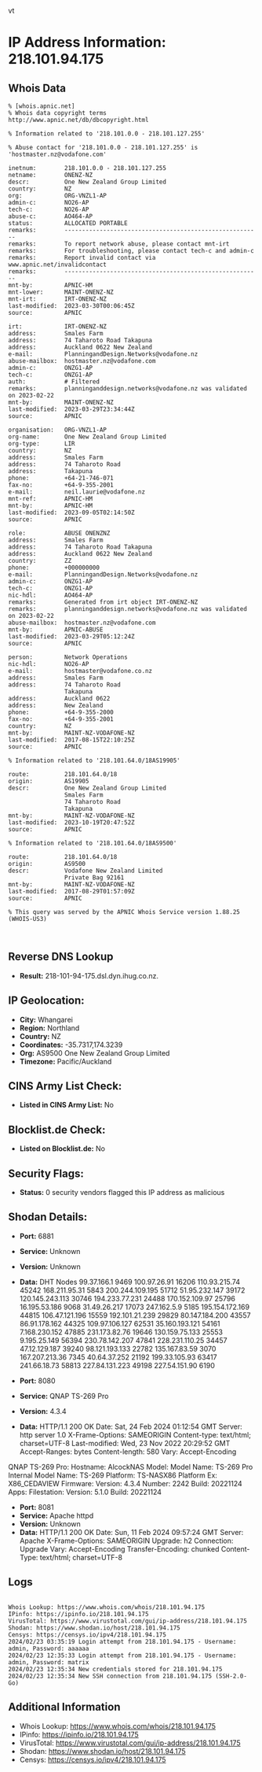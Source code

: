 vt
# IP Address Information: 218.101.94.175

## Whois Data
```
% [whois.apnic.net]
% Whois data copyright terms    http://www.apnic.net/db/dbcopyright.html

% Information related to '218.101.0.0 - 218.101.127.255'

% Abuse contact for '218.101.0.0 - 218.101.127.255' is 'hostmaster.nz@vodafone.com'

inetnum:        218.101.0.0 - 218.101.127.255
netname:        ONENZ-NZ
descr:          One New Zealand Group Limited
country:        NZ
org:            ORG-VNZL1-AP
admin-c:        NO26-AP
tech-c:         NO26-AP
abuse-c:        AO464-AP
status:         ALLOCATED PORTABLE
remarks:        --------------------------------------------------------
remarks:        To report network abuse, please contact mnt-irt
remarks:        For troubleshooting, please contact tech-c and admin-c
remarks:        Report invalid contact via www.apnic.net/invalidcontact
remarks:        --------------------------------------------------------
mnt-by:         APNIC-HM
mnt-lower:      MAINT-ONENZ-NZ
mnt-irt:        IRT-ONENZ-NZ
last-modified:  2023-03-30T00:06:45Z
source:         APNIC

irt:            IRT-ONENZ-NZ
address:        Smales Farm
address:        74 Taharoto Road Takapuna
address:        Auckland 0622 New Zealand
e-mail:         PlanningandDesign.Networks@vodafone.nz
abuse-mailbox:  hostmaster.nz@vodafone.com
admin-c:        ONZG1-AP
tech-c:         ONZG1-AP
auth:           # Filtered
remarks:        planninganddesign.networks@vodafone.nz was validated on 2023-02-22
mnt-by:         MAINT-ONENZ-NZ
last-modified:  2023-03-29T23:34:44Z
source:         APNIC

organisation:   ORG-VNZL1-AP
org-name:       One New Zealand Group Limited
org-type:       LIR
country:        NZ
address:        Smales Farm
address:        74 Taharoto Road
address:        Takapuna
phone:          +64-21-746-071
fax-no:         +64-9-355-2001
e-mail:         neil.laurie@vodafone.nz
mnt-ref:        APNIC-HM
mnt-by:         APNIC-HM
last-modified:  2023-09-05T02:14:50Z
source:         APNIC

role:           ABUSE ONENZNZ
address:        Smales Farm
address:        74 Taharoto Road Takapuna
address:        Auckland 0622 New Zealand
country:        ZZ
phone:          +000000000
e-mail:         PlanningandDesign.Networks@vodafone.nz
admin-c:        ONZG1-AP
tech-c:         ONZG1-AP
nic-hdl:        AO464-AP
remarks:        Generated from irt object IRT-ONENZ-NZ
remarks:        planninganddesign.networks@vodafone.nz was validated on 2023-02-22
abuse-mailbox:  hostmaster.nz@vodafone.com
mnt-by:         APNIC-ABUSE
last-modified:  2023-03-29T05:12:24Z
source:         APNIC

person:         Network Operations
nic-hdl:        NO26-AP
e-mail:         hostmaster@vodafone.co.nz
address:        Smales Farm
address:        74 Taharoto Road
                Takapuna
address:        Auckland 0622
address:        New Zealand
phone:          +64-9-355-2000
fax-no:         +64-9-355-2001
country:        NZ
mnt-by:         MAINT-NZ-VODAFONE-NZ
last-modified:  2017-08-15T22:10:25Z
source:         APNIC

% Information related to '218.101.64.0/18AS19905'

route:          218.101.64.0/18
origin:         AS19905
descr:          One New Zealand Group Limited
                Smales Farm
                74 Taharoto Road
                Takapuna
mnt-by:         MAINT-NZ-VODAFONE-NZ
last-modified:  2023-10-19T20:47:52Z
source:         APNIC

% Information related to '218.101.64.0/18AS9500'

route:          218.101.64.0/18
origin:         AS9500
descr:          Vodafone New Zealand Limited
                Private Bag 92161
mnt-by:         MAINT-NZ-VODAFONE-NZ
last-modified:  2017-08-29T01:57:09Z
source:         APNIC

% This query was served by the APNIC Whois Service version 1.88.25 (WHOIS-US3)



```
## Reverse DNS Lookup
- **Result:** 218-101-94-175.dsl.dyn.ihug.co.nz.

## IP Geolocation:
- **City:** Whangarei
- **Region:** Northland
- **Country:** NZ
- **Coordinates:** -35.7317,174.3239
- **Org:** AS9500 One New Zealand Group Limited
- **Timezone:** Pacific/Auckland

## CINS Army List Check:
- **Listed in CINS Army List:** 
No

## Blocklist.de Check:
- **Listed on Blocklist.de:** 
No

## Security Flags:
- **Status:** 0 security vendors flagged this IP address as malicious

## Shodan Details:
- **Port:** 6881
- **Service:** Unknown
- **Version:** Unknown
- **Data:** DHT Nodes
99.37.166.1	9469
100.97.26.91	16206
110.93.215.74	45242
168.211.95.31	5843
200.244.109.195	51712
51.95.232.147	39172
120.145.243.113	30746
194.233.77.231	24488
170.152.109.97	25796
16.195.53.186	9068
31.49.26.217	17073
247.162.5.9	5185
195.154.172.169	44815
106.47.121.196	15559
192.101.21.239	29829
80.147.184.200	43557
86.91.178.162	44325
109.97.106.127	62531
35.160.193.121	54161
7.168.230.152	47885
231.173.82.76	19646
130.159.75.133	25553
9.195.25.149	56394
230.78.142.207	47841
228.231.110.25	34457
47.12.129.187	39240
98.121.193.133	22782
135.167.83.59	3070
167.207.213.36	7345
40.64.37.252	21192
199.33.105.93	63417
241.66.18.73	58813
227.84.131.223	49198
227.54.151.90	6190


- **Port:** 8080
- **Service:** QNAP TS-269 Pro
- **Version:** 4.3.4
- **Data:** HTTP/1.1 200 OK
Date: Sat, 24 Feb 2024 01:12:54 GMT
Server: http server 1.0
X-Frame-Options: SAMEORIGIN
Content-type: text/html; charset=UTF-8
Last-modified: Wed, 23 Nov 2022 20:29:52 GMT
Accept-Ranges: bytes
Content-length: 580
Vary: Accept-Encoding


QNAP TS-269 Pro:
  Hostname: AlcockNAS
  Model:
    Model Name: TS-269 Pro
    Internal Model Name: TS-269
    Platform: TS-NASX86
    Platform Ex: X86_CEDAVIEW
  Firmware:
    Version: 4.3.4
    Number: 2242
    Build: 20221124
  Apps:
    Filestation:
      Version: 5.1.0
      Build: 20221124


- **Port:** 8081
- **Service:** Apache httpd
- **Version:** Unknown
- **Data:** HTTP/1.1 200 OK
Date: Sun, 11 Feb 2024 09:57:24 GMT
Server: Apache
X-Frame-Options: SAMEORIGIN
Upgrade: h2
Connection: Upgrade
Vary: Accept-Encoding
Transfer-Encoding: chunked
Content-Type: text/html; charset=UTF-8



## Logs
```

Whois Lookup: https://www.whois.com/whois/218.101.94.175
IPinfo: https://ipinfo.io/218.101.94.175
VirusTotal: https://www.virustotal.com/gui/ip-address/218.101.94.175
Shodan: https://www.shodan.io/host/218.101.94.175
Censys: https://censys.io/ipv4/218.101.94.175
2024/02/23 03:35:19 Login attempt from 218.101.94.175 - Username: admin, Password: aaaaaa
2024/02/23 12:35:33 Login attempt from 218.101.94.175 - Username: admin, Password: matrix
2024/02/23 12:35:34 New credentials stored for 218.101.94.175
2024/02/23 12:35:34 New SSH connection from 218.101.94.175 (SSH-2.0-Go)

```
## Additional Information
- Whois Lookup: https://www.whois.com/whois/218.101.94.175
- IPinfo: https://ipinfo.io/218.101.94.175
- VirusTotal: https://www.virustotal.com/gui/ip-address/218.101.94.175
- Shodan: https://www.shodan.io/host/218.101.94.175
- Censys: https://censys.io/ipv4/218.101.94.175

